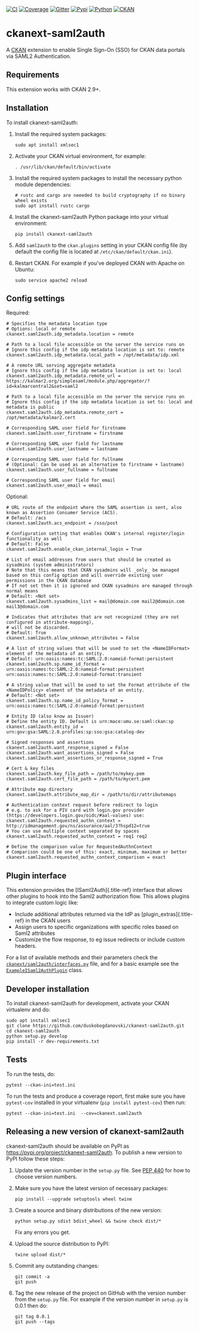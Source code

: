 [![CI][]][1] [![Coverage][]][2] [![Gitter][]][3] [![Pypi][]][4] [![Python][]][5] [![CKAN][]][6]

# ckanext-saml2auth

A [CKAN](https://ckan.org) extension to enable Single Sign-On (SSO) for CKAN data portals via SAML2 Authentication.

## Requirements

This extension works with CKAN 2.9+.

## Installation

To install ckanext-saml2auth:

1.  Install the required system packages:

        sudo apt install xmlsec1

2.  Activate your CKAN virtual environment, for example:

        . /usr/lib/ckan/default/bin/activate

3.  Install the required system packages to install the necessary python
    module dependencies:

        # rustc and cargo are neeeded to build cryptography if no binary wheel exists
        sudo apt install rustc cargo

4.  Install the ckanext-saml2auth Python package into your virtual
    environment:

        pip install ckanext-saml2auth

5.  Add `saml2auth` to the `ckan.plugins` setting in your CKAN config
    file (by default the config file is located at
    `/etc/ckan/default/ckan.ini`).

6.  Restart CKAN. For example if you\'ve deployed CKAN with Apache on
    Ubuntu:

        sudo service apache2 reload

## Config settings

Required:

    # Specifies the metadata location type
    # Options: local or remote
    ckanext.saml2auth.idp_metadata.location = remote

    # Path to a local file accessible on the server the service runs on
    # Ignore this config if the idp metadata location is set to: remote
    ckanext.saml2auth.idp_metadata.local_path = /opt/metadata/idp.xml

    # A remote URL serving aggregate metadata
    # Ignore this config if the idp metadata location is set to: local
    ckanext.saml2auth.idp_metadata.remote_url = https://kalmar2.org/simplesaml/module.php/aggregator/?id=kalmarcentral2&set=saml2

    # Path to a local file accessible on the server the service runs on
    # Ignore this config if the idp metadata location is set to: local and metadata is public
    ckanext.saml2auth.idp_metadata.remote_cert = /opt/metadata/kalmar2.cert

    # Corresponding SAML user field for firstname
    ckanext.saml2auth.user_firstname = firstname

    # Corresponding SAML user field for lastname
    ckanext.saml2auth.user_lastname = lastname

    # Corresponding SAML user field for fullname
    # (Optional: Can be used as an alternative to firstname + lastname)
    ckanext.saml2auth.user_fullname = fullname

    # Corresponding SAML user field for email
    ckanext.saml2auth.user_email = email

Optional:

    # URL route of the endpoint where the SAML assertion is sent, also known as Assertion Consumer Service (ACS).
    # Default: /acs
    ckanext.saml2auth.acs_endpoint = /sso/post

    # Configuration setting that enables CKAN's internal register/login functionality as well
    # Default: False
    ckanext.saml2auth.enable_ckan_internal_login = True

    # List of email addresses from users that should be created as sysadmins (system administrators)
    # Note that this means that CKAN sysadmins will _only_ be managed based on this config option and will override existing user permissions in the CKAN database
    # If not set then it is ignored and CKAN sysadmins are managed through normal means
    # Default: <Not set>
    ckanext.saml2auth.sysadmins_list = mail@domain.com mail2@domain.com mail3@domain.com

    # Indicates that attributes that are not recognized (they are not configured in attribute-mapping),
    # will not be discarded.
    # Default: True
    ckanext.saml2auth.allow_unknown_attributes = False

    # A list of string values that will be used to set the <NameIDFormat> element of the metadata of an entity.
    # Default: urn:oasis:names:tc:SAML:2.0:nameid-format:persistent
    ckanext.saml2auth.sp.name_id_format = urn:oasis:names:tc:SAML:2.0:nameid-format:persistent urn:oasis:names:tc:SAML:2.0:nameid-format:transient

    # A string value that will be used to set the Format attribute of the <NameIDPolicy> element of the metadata of an entity.
    # Default: <Not set>
    ckanext.saml2auth.sp.name_id_policy_format = urn:oasis:names:tc:SAML:2.0:nameid-format:persistent

    # Entity ID (also know as Issuer)
    # Define the entity ID. Default is urn:mace:umu.se:saml:ckan:sp
    ckanext.saml2auth.entity_id = urn:gov:gsa:SAML:2.0.profiles:sp:sso:gsa:catalog-dev

    # Signed responses and assertions
    ckanext.saml2auth.want_response_signed = False
    ckanext.saml2auth.want_assertions_signed = False
    ckanext.saml2auth.want_assertions_or_response_signed = True

    # Cert & key files
    ckanext.saml2auth.key_file_path = /path/to/mykey.pem
    ckanext.saml2auth.cert_file_path = /path/to/mycert.pem

    # Attribute map directory
    ckanext.saml2auth.attribute_map_dir = /path/to/dir/attributemaps

    # Authentication context request before redirect to login
    # e.g. to ask for a PIV card with login.gov provider (https://developers.login.gov/oidc/#aal-values) use:
    ckanext.saml2auth.requested_authn_context = http://idmanagement.gov/ns/assurance/aal/3?hspd12=true
    # You can use multiple context separated by spaces
    ckanext.saml2auth.requested_authn_context = req1 req2

    # Define the comparison value for RequestedAuthnContext
    # Comparison could be one of this: exact, minimum, maximum or better
    ckanext.saml2auth.requested_authn_context_comparison = exact

## Plugin interface

This extension provides the [ISaml2Auth]{.title-ref} interface that
allows other plugins to hook into the Saml2 authorization flow. This
allows plugins to integrate custom logic like:

-   Include additional attributes returned via the IdP as
    [plugin_extras]{.title-ref} in the CKAN users
-   Assign users to specific organizations with specific roles based on
    Saml2 attributes
-   Customize the flow response, to eg issue redirects or include custom
    headers.

For a list of available methods and their parameters check the
[`ckanext/saml2auth/interfaces.py`](ckanext/saml2auth/interfaces.py)
file, and for a basic example see the
[`ExampleISaml2AuthPlugin`](ckanext/saml2auth/tests/test_interface.py)
class.

## Developer installation

To install ckanext-saml2auth for development, activate your CKAN
virtualenv and do:

    sudo apt install xmlsec1
    git clone https://github.com/duskobogdanovski/ckanext-saml2auth.git
    cd ckanext-saml2auth
    python setup.py develop
    pip install -r dev-requirements.txt

## Tests

To run the tests, do:

    pytest --ckan-ini=test.ini

To run the tests and produce a coverage report, first make sure you have
`pytest-cov` installed in your virtualenv (`pip install pytest-cov`)
then run:

    pytest --ckan-ini=test.ini  --cov=ckanext.saml2auth

## Releasing a new version of ckanext-saml2auth

ckanext-saml2auth should be available on PyPI as
<https://pypi.org/project/ckanext-saml2auth>. To publish a new version
to PyPI follow these steps:

1.  Update the version number in the `setup.py` file. See [PEP
    440](http://legacy.python.org/dev/peps/pep-0440/#public-version-identifiers)
    for how to choose version numbers.

2.  Make sure you have the latest version of necessary packages:

        pip install --upgrade setuptools wheel twine

3.  Create a source and binary distributions of the new version:

        python setup.py sdist bdist_wheel && twine check dist/*

    Fix any errors you get.

4.  Upload the source distribution to PyPI:

        twine upload dist/*

5.  Commit any outstanding changes:

        git commit -a
        git push

6.  Tag the new release of the project on GitHub with the version number
    from the `setup.py` file. For example if the version number in
    `setup.py` is 0.0.1 then do:

        git tag 0.0.1
        git push --tags
        

  [CI]: https://github.com/keitaroinc/ckanext-saml2auth/workflows/CI/badge.svg
  [1]: https://github.com/keitaroinc/ckanext-saml2auth/actions
  [Coverage]: https://coveralls.io/repos/github/keitaroinc/ckanext-saml2auth/badge.svg?branch=main
  [2]: https://coveralls.io/github/keitaroinc/ckanext-saml2auth?branch=main
  [Gitter]: https://badges.gitter.im/keitaroinc/ckan.svg
  [3]: https://gitter.im/keitaroinc/ckan?utm_source=badge&utm_medium=badge&utm_campaign=pr-badge
  [Pypi]: https://img.shields.io/pypi/v/ckanext-saml2auth
  [4]: https://pypi.org/project/ckanext-saml2auth
  [Python]: https://img.shields.io/badge/python-3.6%20%7C%203.7%20%7C%203.8-blue
  [5]: https://www.python.org
  [CKAN]: https://img.shields.io/badge/ckan-2.9-red
  [6]: https://www.ckan.org
